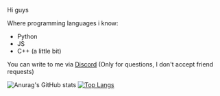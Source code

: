 Hi guys

Where programming languages i know:
- Python
- JS
- С++ (a little bit)

You can write to me via [Discord](https://discord.com/users/750080996002758740 "fork#4561") (Only for questions, I don't accept friend requests)

![Anurag's GitHub stats](https://github-readme-stats.vercel.app/api?username=tryingcatch&show_icons=true&theme=cobalt)
[![Top Langs](https://github-readme-stats.vercel.app/api/top-langs/?username=tryingcatch&layout=compact)](https://github.com/TryingCatch)
